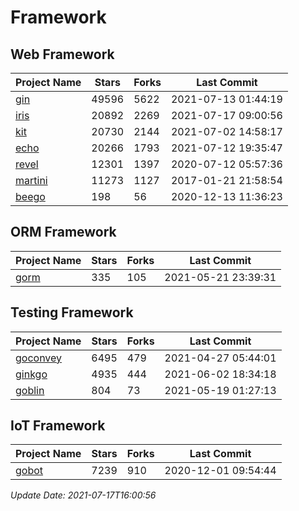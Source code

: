 # Framework

## Web Framework
| Project Name | Stars | Forks | Last Commit |
| ------------ | ----- | ----- | ----------- |
| [gin](https://github.com/gin-gonic/gin) | 49596 | 5622 | 2021-07-13 01:44:19 |
| [iris](https://github.com/kataras/iris) | 20892 | 2269 | 2021-07-17 09:00:56 |
| [kit](https://github.com/go-kit/kit) | 20730 | 2144 | 2021-07-02 14:58:17 |
| [echo](https://github.com/labstack/echo) | 20266 | 1793 | 2021-07-12 19:35:47 |
| [revel](https://github.com/revel/revel) | 12301 | 1397 | 2020-07-12 05:57:36 |
| [martini](https://github.com/go-martini/martini) | 11273 | 1127 | 2017-01-21 21:58:54 |
| [beego](https://github.com/astaxie/beego) | 198 | 56 | 2020-12-13 11:36:23 |

## ORM Framework
| Project Name | Stars | Forks | Last Commit |
| ------------ | ----- | ----- | ----------- |
| [gorm](https://github.com/jinzhu/gorm) | 335 | 105 | 2021-05-21 23:39:31 |

## Testing Framework
| Project Name | Stars | Forks | Last Commit |
| ------------ | ----- | ----- | ----------- |
| [goconvey](https://github.com/smartystreets/goconvey) | 6495 | 479 | 2021-04-27 05:44:01 |
| [ginkgo](https://github.com/onsi/ginkgo) | 4935 | 444 | 2021-06-02 18:34:18 |
| [goblin](https://github.com/franela/goblin) | 804 | 73 | 2021-05-19 01:27:13 |

## IoT Framework
| Project Name | Stars | Forks | Last Commit |
| ------------ | ----- | ----- | ----------- |
| [gobot](https://github.com/hybridgroup/gobot) | 7239 | 910 | 2020-12-01 09:54:44 |

*Update Date: 2021-07-17T16:00:56*